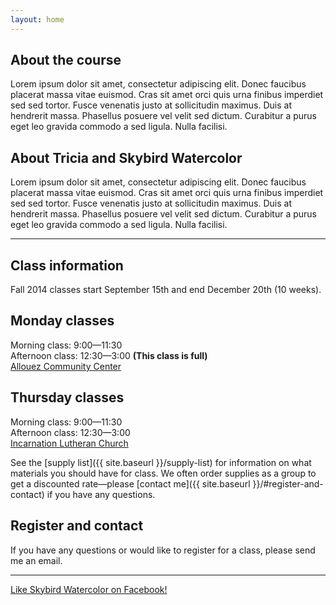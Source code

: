 ```yaml
---
layout: home
---
```


## About the course

Lorem ipsum dolor sit amet, consectetur adipiscing elit. Donec faucibus placerat massa vitae euismod. Cras sit amet orci quis urna finibus imperdiet sed sed tortor. Fusce venenatis justo at sollicitudin maximus. Duis at hendrerit massa. Phasellus posuere vel velit sed dictum. Curabitur a purus eget leo gravida commodo a sed ligula. Nulla facilisi.

## About Tricia and Skybird Watercolor

Lorem ipsum dolor sit amet, consectetur adipiscing elit. Donec faucibus placerat massa vitae euismod. Cras sit amet orci quis urna finibus imperdiet sed sed tortor. Fusce venenatis justo at sollicitudin maximus. Duis at hendrerit massa. Phasellus posuere vel velit sed dictum. Curabitur a purus eget leo gravida commodo a sed ligula. Nulla facilisi.

---

## Class information

Fall 2014 classes start September 15th and end December 20th (10 weeks).

## Monday classes  
Morning class: 9:00—11:30  
Afternoon class: 12:30—3:00 **(This class is full)**  
[Allouez Community Center](https://goo.gl/maps/7ic6k)

## Thursday classes
Morning class: 9:00—11:30  
Afternoon class: 12:30—3:00  
[Incarnation Lutheran Church](https://goo.gl/maps/5SBQv)

See the [supply list]({{ site.baseurl }}/supply-list) for information on what materials you should have for class. We often order supplies as a group to get a discounted rate—please [contact me]({{ site.baseurl }}/#register-and-contact) if you have any questions.

## Register and contact

If you have any questions or would like to register for a class, please send me an email.

<div class="feature">
<hr>
<p><a href="https://www.facebook.com/skybirdwatercolor">Like Skybird Watercolor on Facebook!</a></p>

</div>